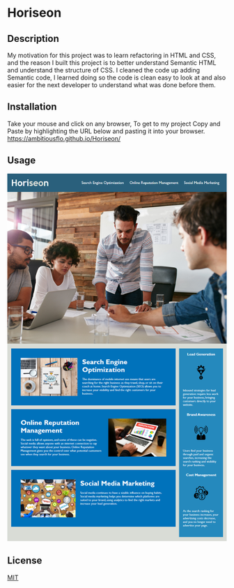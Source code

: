 # Horiseon 

## Description

My motivation for this project was to learn refactoring in HTML and CSS, and the reason I built this project is to better understand Semantic HTML and understand the structure of CSS. I cleaned the code up adding Semantic code, I learned doing so the code is clean easy to look at and also easier for the next developer to understand what was done before them.

## Installation

Take your mouse and click on any browser, To get to my project Copy and Paste by highlighting the URL below and pasting it into your browser.
https://ambitiousflo.github.io/Horiseon/

## Usage

![Screenshot of Horiseon home screen](/assets/images/Horiseon%20Project.png)

## License

[MIT](https://github.com/git/git-scm.com/blob/main/MIT-LICENSE.txt)

